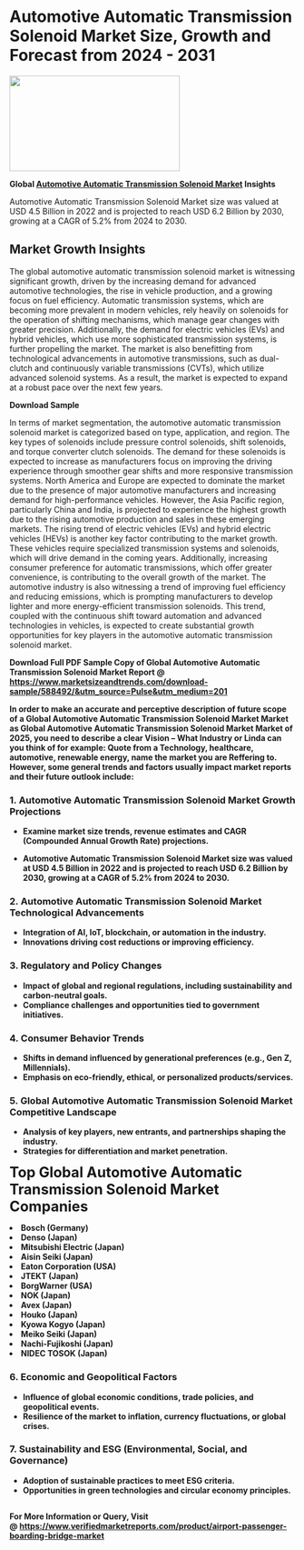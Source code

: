 <H1>Automotive Automatic Transmission Solenoid Market Size, Growth and Forecast from 2024 - 2031</H1><img class="aligncenter size-medium wp-image-584254" src="https://thirdeyenews.in/wp-content/uploads/2024/09/Global-Market-Research-300x168.jpeg" alt="" width="300" height="168" /><p><strong>Global&nbsp;<a href="https://www.marketsizeandtrends.com/download-sample/588492/&amp;utm_source=Pulse&amp;utm_medium=201">Automotive Automatic Transmission Solenoid Market</a> Insights</strong></p><p>Automotive Automatic Transmission Solenoid Market size was valued at USD 4.5 Billion in 2022 and is projected to reach USD 6.2 Billion by 2030, growing at a CAGR of 5.2% from 2024 to 2030.</p><p><h2>Market Growth Insights</h2> <p>The global automotive automatic transmission solenoid market is witnessing significant growth, driven by the increasing demand for advanced automotive technologies, the rise in vehicle production, and a growing focus on fuel efficiency. Automatic transmission systems, which are becoming more prevalent in modern vehicles, rely heavily on solenoids for the operation of shifting mechanisms, which manage gear changes with greater precision. Additionally, the demand for electric vehicles (EVs) and hybrid vehicles, which use more sophisticated transmission systems, is further propelling the market. The market is also benefitting from technological advancements in automotive transmissions, such as dual-clutch and continuously variable transmissions (CVTs), which utilize advanced solenoid systems. As a result, the market is expected to expand at a robust pace over the next few years.</p> <p><strong>Download Sample</strong></p> <p>In terms of market segmentation, the automotive automatic transmission solenoid market is categorized based on type, application, and region. The key types of solenoids include pressure control solenoids, shift solenoids, and torque converter clutch solenoids. The demand for these solenoids is expected to increase as manufacturers focus on improving the driving experience through smoother gear shifts and more responsive transmission systems. North America and Europe are expected to dominate the market due to the presence of major automotive manufacturers and increasing demand for high-performance vehicles. However, the Asia Pacific region, particularly China and India, is projected to experience the highest growth due to the rising automotive production and sales in these emerging markets. The rising trend of electric vehicles (EVs) and hybrid electric vehicles (HEVs) is another key factor contributing to the market growth. These vehicles require specialized transmission systems and solenoids, which will drive demand in the coming years. Additionally, increasing consumer preference for automatic transmissions, which offer greater convenience, is contributing to the overall growth of the market. The automotive industry is also witnessing a trend of improving fuel efficiency and reducing emissions, which is prompting manufacturers to develop lighter and more energy-efficient transmission solenoids. This trend, coupled with the continuous shift toward automation and advanced technologies in vehicles, is expected to create substantial growth opportunities for key players in the automotive automatic transmission solenoid market.</p> <p><strong></p><p><span class=""><strong>Download Full PDF Sample Copy of Global Automotive Automatic Transmission Solenoid Market Report</strong> @ <a href="https://www.marketsizeandtrends.com/download-sample/588492/&amp;utm_source=Pulse&amp;utm_medium=201" target="_blank">https://www.marketsizeandtrends.com/download-sample/588492/&amp;utm_source=Pulse&amp;utm_medium=201</a></span></p><p>In order to make an accurate and perceptive description of future scope of a Global&nbsp;Automotive Automatic Transmission Solenoid Market Market as Global&nbsp;Automotive Automatic Transmission Solenoid Market Market of 2025, you need to describe a clear Vision &ndash; What Industry or Linda can you think of for example: Quote from a Technology, healthcare, automotive, renewable energy, name the market you are Reffering to. However, some general trends and factors usually impact market reports and their future outlook include:</p><h3>1.&nbsp;<strong>Automotive Automatic Transmission Solenoid Market Growth Projections</strong></h3><ul><li>Examine market size trends, revenue estimates and CAGR (Compounded Annual Growth Rate) projections.</li><li><p>Automotive Automatic Transmission Solenoid Market size was valued at USD 4.5 Billion in 2022 and is projected to reach USD 6.2 Billion by 2030, growing at a CAGR of 5.2% from 2024 to 2030.</p></li></ul><h3>2.&nbsp;<strong>Automotive Automatic Transmission Solenoid Market Technological Advancements</strong></h3><ul><li>Integration of AI, IoT, blockchain, or automation in the industry.</li><li>Innovations driving cost reductions or improving efficiency.</li></ul><h3>3.&nbsp;<strong>Regulatory and Policy Changes</strong></h3><ul><li>Impact of global and regional regulations, including sustainability and carbon-neutral goals.</li><li>Compliance challenges and opportunities tied to government initiatives.</li></ul><h3>4.&nbsp;<strong>Consumer Behavior Trends</strong></h3><ul><li>Shifts in demand influenced by generational preferences (e.g., Gen Z, Millennials).</li><li>Emphasis on eco-friendly, ethical, or personalized products/services.</li></ul><h3>5.&nbsp;<strong>Global Automotive Automatic Transmission Solenoid Market Competitive Landscape</strong></h3><ul><li>Analysis of key players, new entrants, and partnerships shaping the industry.</li><li>Strategies for differentiation and market penetration.</li></ul><p data-pm-slice="1 1 []"><span style="color: inherit; font-family: inherit; font-size: 25px;">Top Global Automotive Automatic Transmission Solenoid Market Companies</span></p><div class="" data-test-id=""><p><li>Bosch (Germany)</li><li> Denso (Japan)</li><li> Mitsubishi Electric (Japan)</li><li> Aisin Seiki (Japan)</li><li> Eaton Corporation (USA)</li><li> JTEKT (Japan)</li><li> BorgWarner (USA)</li><li> NOK (Japan)</li><li> Avex (Japan)</li><li> Houko (Japan)</li><li> Kyowa Kogyo (Japan)</li><li> Meiko Seiki (Japan)</li><li> Nachi-Fujikoshi (Japan)</li><li> NIDEC TOSOK (Japan)</li></p></div><h3>6.&nbsp;<strong>Economic and Geopolitical Factors</strong></h3><ul><li>Influence of global economic conditions, trade policies, and geopolitical events.</li><li>Resilience of the market to inflation, currency fluctuations, or global crises.</li></ul><h3>7.&nbsp;<strong>Sustainability and ESG (Environmental, Social, and Governance)</strong></h3><ul><li>Adoption of sustainable practices to meet ESG criteria.</li><li>Opportunities in green technologies and circular economy principles.</li></ul><h2><strong style="font-size: 14px;">For More Information or Query, Visit @&nbsp;</strong><a style="background-color: #ffffff; font-size: 14px;" href="https://www.marketsizeandtrends.com/report/automotive-automatic-transmission-solenoid-market/" target="_blank">https://www.verifiedmarketreports.com/product/airport-passenger-boarding-bridge-market</a></h2>
